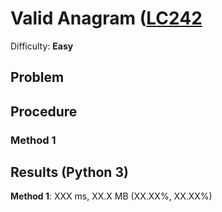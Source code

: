 # Valid Anagram ([LC242](https://leetcode.com/problems/valid-anagram/)
Difficulty: **Easy**

## Problem

## Procedure

### Method 1

## Results (Python 3)

**Method 1**:  XXX ms, XX.X MB (XX.XX%, XX.XX%)
